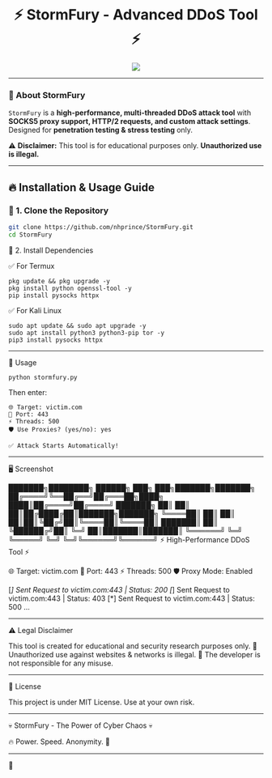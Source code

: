 <!-- 
███████╗████████╗ ██████╗ ███╗   ███╗███████╗███████╗
██╔════╝╚══██╔══╝██╔═══██╗████╗ ████║██╔════╝██╔════╝
███████╗   ██║   ██║   ██║██╔████╔██║███████╗███████╗
╚════██║   ██║   ██║   ██║██║╚██╔╝██║╚════██║╚════██║
███████║   ██║   ╚██████╔╝██║ ╚═╝ ██║███████║███████║
╚══════╝   ╚═╝    ╚═════╝ ╚═╝     ╚═╝╚══════╝╚══════╝
             ⚡ High-Performance DDoS Tool ⚡
-->

<h1 align="center">⚡ StormFury - Advanced DDoS Tool ⚡</h1>
<p align="center">
  <img src="https://img.shields.io/badge/DDoS%20Tool-StormFury-red?style=for-the-badge">
</p>

---

### 🚀 About StormFury
`StormFury` is a **high-performance, multi-threaded DDoS attack tool** with **SOCKS5 proxy support, HTTP/2 requests, and custom attack settings**. Designed for **penetration testing & stress testing** only.  

⚠️ **Disclaimer:** This tool is for educational purposes only. **Unauthorized use is illegal.**  

---

## 🔥 Installation & Usage Guide  

### 🔹 1. Clone the Repository
```sh
git clone https://github.com/nhprince/StormFury.git
cd StormFury
```
🔹 2. Install Dependencies

✅ For Termux

```
pkg update && pkg upgrade -y
pkg install python openssl-tool -y
pip install pysocks httpx
```

✅ For Kali Linux
```
sudo apt update && sudo apt upgrade -y
sudo apt install python3 python3-pip tor -y
pip3 install pysocks httpx
```

---

🎯 Usage
```
python stormfury.py
```
Then enter:
```
🌐 Target: victim.com
🔢 Port: 443
⚡ Threads: 500
🛡️ Use Proxies? (yes/no): yes

✅ Attack Starts Automatically!
```
---

🖥️ Screenshot

███████╗████████╗ ██████╗ ███╗   ███╗███████╗███████╗
██╔════╝╚══██╔══╝██╔═══██╗████╗ ████║██╔════╝██╔════╝
███████╗   ██║   ██║   ██║██╔████╔██║███████╗███████╗
╚════██║   ██║   ██║   ██║██║╚██╔╝██║╚════██║╚════██║
███████║   ██║   ╚██████╔╝██║ ╚═╝ ██║███████║███████║
╚══════╝   ╚═╝    ╚═════╝ ╚═╝     ╚═╝╚══════╝╚══════╝
           ⚡ High-Performance DDoS Tool ⚡

🌐 Target: victim.com
🔢 Port: 443
⚡ Threads: 500
🛡️ Proxy Mode: Enabled

[*] Sent Request to victim.com:443 | Status: 200
[*] Sent Request to victim.com:443 | Status: 403
[*] Sent Request to victim.com:443 | Status: 500
...


---

⚠️ Legal Disclaimer

This tool is created for educational and security research purposes only.
🔴 Unauthorized use against websites & networks is illegal.
🔴 The developer is not responsible for any misuse.


---

📜 License

This project is under MIT License. Use at your own risk.


---

💀 StormFury - The Power of Cyber Chaos 💀

🔥 Power. Speed. Anonymity. 🚀

---
🚀

